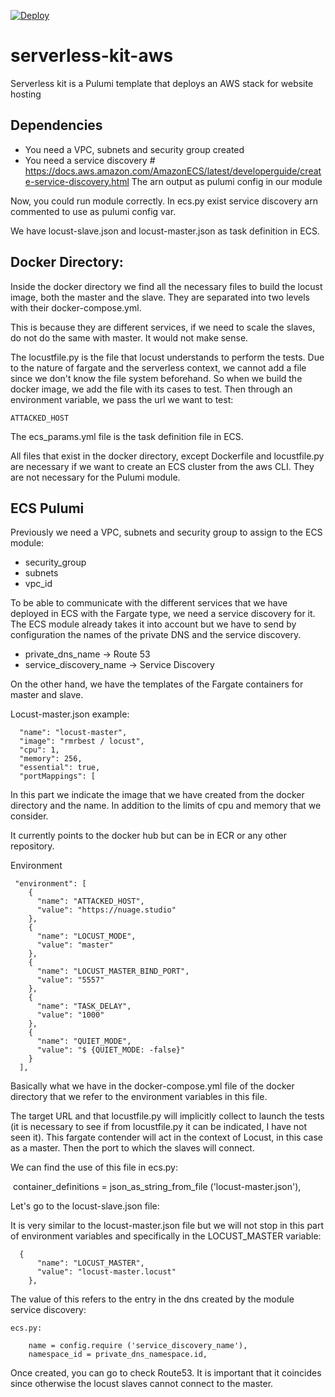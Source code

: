 [![Deploy](https://get.pulumi.com/new/button.svg)](https://app.pulumi.com/new)

# serverless-kit-aws
Serverless kit is a Pulumi template that deploys an AWS stack for website hosting

## Dependencies

* You need a VPC, subnets and security group created
* You need a service discovery # https://docs.aws.amazon.com/AmazonECS/latest/developerguide/create-service-discovery.html
  The arn output as pulumi config in our module

Now, you could run module correctly. In ecs.py exist service discovery arn commented to use as pulumi config var.

We have locust-slave.json and locust-master.json as task definition in ECS. 


## Docker Directory:

Inside the docker directory we find all the necessary files to build the locust image, both the master and the slave. They are separated into two levels with their docker-compose.yml.

This is because they are different services, if we need to scale the slaves, do not do the same with master. It would not make sense.

The locustfile.py is the file that locust understands to perform the tests. Due to the nature of fargate and the serverless context, we cannot add a file since we don't know the file system beforehand. So when we build the docker image, we add the file with its cases to test. Then through an environment variable, we pass the url we want to test:

```
ATTACKED_HOST
```

The ecs_params.yml file is the task definition file in ECS.

All files that exist in the docker directory, except Dockerfile and locustfile.py are necessary if we want to create an ECS cluster from the aws CLI. They are not necessary for the Pulumi module.


## ECS Pulumi

Previously we need a VPC, subnets and security group to assign to the ECS module:

* security_group
* subnets
* vpc_id

To be able to communicate with the different services that we have deployed in ECS with the Fargate type, we need a service discovery for it. The ECS module already takes it into account but we have to send by configuration the names of the private DNS and the service discovery.

* private_dns_name -> Route 53
* service_discovery_name -> Service Discovery

On the other hand, we have the templates of the Fargate containers for master and slave.

Locust-master.json example:

```
  "name": "locust-master",
  "image": "rmrbest / locust",
  "cpu": 1,
  "memory": 256,
  "essential": true,
  "portMappings": [
```

In this part we indicate the image that we have created from the docker directory and the name. In addition to the limits of cpu and memory that we consider.

It currently points to the docker hub but can be in ECR or any other repository.

Environment

```
 "environment": [
    {
      "name": "ATTACKED_HOST",
      "value": "https://nuage.studio"
    },
    {
      "name": "LOCUST_MODE",
      "value": "master"
    },
    {
      "name": "LOCUST_MASTER_BIND_PORT",
      "value": "5557"
    },
    {
      "name": "TASK_DELAY",
      "value": "1000"
    },
    {
      "name": "QUIET_MODE",
      "value": "$ {QUIET_MODE: -false}"
    }
  ],
```

Basically what we have in the docker-compose.yml file of the docker directory that we refer to the environment variables in this file.

The target URL and that locustfile.py will implicitly collect to launch the tests (it is necessary to see if from locustfile.py it can be indicated, I have not seen it). This fargate contender will act in the context of Locust, in this case as a master. Then the port to which the slaves will connect.

We can find the use of this file in ecs.py:

 container_definitions = json_as_string_from_file ('locust-master.json'),


Let's go to the locust-slave.json file:

It is very similar to the locust-master.json file but we will not stop in this part of environment variables and specifically in the LOCUST_MASTER variable:

```
  {
      "name": "LOCUST_MASTER",
      "value": "locust-master.locust"
    },
```

The value of this refers to the entry in the dns created by the module service discovery:

```
ecs.py:

    name = config.require ('service_discovery_name'),
    namespace_id = private_dns_namespace.id,
```

Once created, you can go to check Route53. It is important that it coincides since otherwise the locust slaves cannot connect to the master.




 




